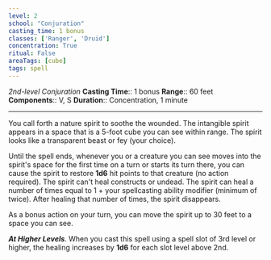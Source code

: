```yaml
---
level: 2
school: "Conjuration"
casting_time: 1 bonus
classes: ['Ranger', 'Druid']
concentration: True
ritual: False
areaTags: [cube]
tags: spell
---
```


_2nd-level Conjuration_
**Casting Time**:: 1 bonus
**Range**:: 60 feet
**Components**:: V, S
**Duration**:: Concentration, 1 minute

---

You call forth a nature spirit to soothe the wounded. The intangible spirit appears in a space that is a 5-foot cube you can see within range. The spirit looks like a transparent beast or fey (your choice).

Until the spell ends, whenever you or a creature you can see moves into the spirit's space for the first time on a turn or starts its turn there, you can cause the spirit to restore **1d6** hit points to that creature (no action required). The spirit can't heal constructs or undead. The spirit can heal a number of times equal to 1 + your spellcasting ability modifier (minimum of twice). After healing that number of times, the spirit disappears.

As a bonus action on your turn, you can move the spirit up to 30 feet to a space you can see.


**_At Higher Levels_**. When you cast this spell using a spell slot of 3rd level or higher, the healing increases by **1d6** for each slot level above 2nd.


